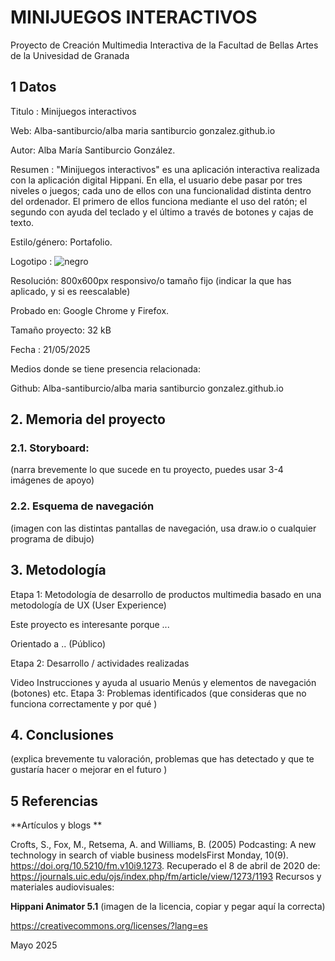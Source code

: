# MINIJUEGOS INTERACTIVOS
Proyecto de Creación Multimedia Interactiva de la Facultad de Bellas Artes de la Univesidad de Granada

## 1 Datos
Titulo : Minijuegos interactivos

Web: Alba-santiburcio/alba maria santiburcio gonzalez.github.io 

Autor: Alba María Santiburcio González.

Resumen : "Minijuegos interactivos" es una aplicación interactiva realizada con la aplicación digital Hippani. En ella, el usuario debe pasar por tres niveles o juegos; cada uno de ellos con una funcionalidad distinta dentro del ordenador. El primero de ellos funciona mediante el uso del ratón; el segundo con ayuda del teclado y el último a través de botones y cajas de texto.

Estilo/género: Portafolio.

Logotipo : 
![negro](https://github.com/user-attachments/assets/89bc381e-967b-42d7-b5ed-c857e47536c9)

Resolución: 800x600px responsivo/o tamaño fijo (indicar la que has aplicado, y si es reescalable)

Probado en: Google Chrome y Firefox.

Tamaño proyecto: 32 kB

Fecha : 21/05/2025

Medios donde se tiene presencia relacionada:

Github: Alba-santiburcio/alba maria santiburcio gonzalez.github.io


## 2. Memoria del proyecto
### 2.1. Storyboard:
(narra brevemente lo que sucede en tu proyecto, puedes usar 3-4 imágenes de apoyo)

### 2.2. Esquema de navegación
(imagen con las distintas pantallas de navegación, usa draw.io o cualquier programa de dibujo)

## 3. Metodología

Etapa 1: Metodología de desarrollo de productos multimedia basado en una metodología de UX (User Experience)

Este proyecto es interesante porque ...

Orientado a .. (Público)

Etapa 2: Desarrollo / actividades realizadas

Video
Instrucciones y ayuda al usuario
Menús y elementos de navegación (botones)
etc.
Etapa 3: Problemas identificados
(que consideras que no funciona correctamente y por qué )

## 4. Conclusiones
(explica brevemente tu valoración, problemas que has detectado y que te gustaría hacer o mejorar en el futuro )

## 5 Referencias
**Artículos y blogs **

Crofts, S., Fox, M., Retsema, A. and Williams, B. (2005) Podcasting: A new technology in search of viable business modelsFirst Monday, 10(9). https://doi.org/10.5210/fm.v10i9.1273. Recuperado el 8 de abril de 2020 de: https://journals.uic.edu/ojs/index.php/fm/article/view/1273/1193
Recursos y materiales audiovisuales:

**Hippani Animator 5.1**
(imagen de la licencia, copiar y pegar aquí la correcta)

https://creativecommons.org/licenses/?lang=es

Mayo 2025
